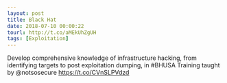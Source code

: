 ```yaml
---
layout: post
title: Black Hat
date: 2018-07-10 00:00:22
tourl: http://t.co/aMEkUhZgUH
tags: [Exploitation]
---
```

Develop comprehensive knowledge of infrastructure hacking, from identifying targets to post exploitation dumping, in #BHUSA Training taught by @notsosecure https://t.co/CVnSLPVdzd